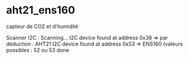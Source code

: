 # aht21_ens160
capteur de CO2 et d'humidité

Scanner I2C : 
Scanning...
I2C device found at address 0x38    => par déduction : AHT21
I2C device found at address 0x53    => ENS160 (valeurs possibles : 52 ou 53
done


